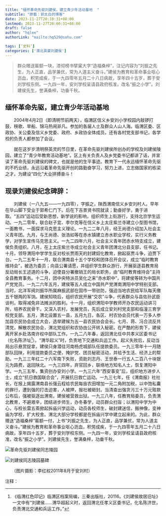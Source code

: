 ```yaml
---
title: "缅怀革命先驱刘建侯，建立青少年活动基地  "
subtitle: "原载：郭太白的博客"
date: 2023-11-27T20:10:31+08:00
lastmod: 2023-11-27T20:00:31+08:00
draft: false
author: "hqlee"
authorLink: "mailto:hq529@sohu.com"

tags: [‘史料’]
categories: ['渭北英豪刘建侯']
---
```


>群众赠送匾额一块，漆彻榜书擘窠大字“造福桑梓”，注记内容为“刘振之先生，为人正直，品学兼优，常为人道主义奋斗。”建侯为教育和革命事业呕心沥血，积劳成疾，于一九四零年五月二十八日病故，享年四十五岁，葬于安刘学校东侧。一九四一年，安刘学校呈请县政府核准，改名“振之小学”。刘建侯先生，誉满桑梓，功垂千秋。



## 缅怀革命先驱，建立青少年活动基地

　　2004年4月2日（即清明节前两天），临渭区信义乡安刘小学校园内敲锣打鼓，秧歌、旱船、锦马热闹非凡。参加的各届人士及群众人山人海。临渭区委、区政协、关公委及信义乡党委、政府、乡政协全体成员，还有各村党支部书记，各学校的负责人都参加了会议。

　　就在这岁岁清明祭英灵的节日里，在革命先驱刘建侯所创办的学校及刘建侯陵园，建立了“青少年教育活动基地”。区上有关负责人及乡党委书记都讲了话，并宣读了革命先驱刘建侯的碑文，也就是他的生平事迹。教育下一代永远缅怀革命先驱的不朽业绩，永远沿着革命先驱开创的路勤奋学习，努力上进，立志做国家的栋梁之才。为建设“四化”大业拼搏奋斗！

## 现录刘建侯纪念碑辞：

　　刘建侯（一八九五——一九四零），字振之，陕西渭南信义乡安刘村人。早年在华山脚下受业于郭希仁门下。后在下吉景贤书院就读；勤奋好学，勇于进取。“五四”运动后受新思想，新学说的影响，组织师生上街游行，支持北京学生运动。一九二零年，联合赵子宜、李尔克等在信义乡上太庄紫兰寺建立小型图书馆，一面教书，一面探求马克思主义理论。一九二二年八月，经王尚德介绍加入社会主义青年团。九月，与王尚德、张浩如等在赤水镇建立赤水职业学校，实行义务教学，对学生宣传马克思主义。一九二四年六月，社会主义青年团赤水特支成立，建侯负责组织。八月，在上太庄紫兰寺成立社会主义青年团渭北分县支部，任书记。十月，领导渭阳中学学生反对校长贾雨天的封建奴化教育，掀起驱贾斗争，迫贾下台。一九二五年十一月，联合渭南县十五个学校和团体召开会议，成立“临时教育维持会”，被选为委员；向县公署请愿，并组织学生群众游行，开展驱逐县教育局反动局长王述道的斗争，迫使县分署撤销王的局长职务，由“临时教育维持会”主持全县教育事务。十二月，团中央特派员吴化之来“赤水职中”，将建侯等转为中国共产党党员。一九二六年五月，建侯等五人成立中国共产党渭南渭阳中学特别支部。当时，北洋军阀刘振华所属麻振武部在固市一带驻防，强迫当地农民给军队每天缴五千银两的军饷。建侯知晓后，组织农民开展“交农”斗争，代表群众与县佐孙武臣谈判，取得减免非法摊派的胜利。十一月，组织渭阳中学教师开办农民运动讲习所，培养农民骨干。又深入农村，发展党员，先后成立安刘村党支部和临潼三育学校党支部。五月，渭北设置五一县，五月九日，各区、村农协会员代表一万多人参加县农民协会成立大会，选举建候为五一县农民协会会长。七月、蒋、冯合流反共清党，解散农民协会，渭北党组织和农协由公开转入秘密。在严酷的形势下，建侯离开家乡赴洛南许权中部队工作。一九二八年春，返回渭北任中共孝义区委书记（化名陈济址[^1]）。“渭华起义”时，负责地下交通和兵运工作。起义失败后，反动当局出示悬赏捉拿，建侯只身潜往河南杨虎城部队任提款委员。一九三零年十一月随部队回陕，利用提款委员之便，掩护党、团员秘密活动，并给予生活、经济上的帮助。一九三三年红二十六军南下失败，资助刘志丹、王世泰一行五人二百八十块银元为路费，返回陕北。一九三四年，弃官回乡，联络地方知名人土，恢复渭阳中学。一九三五年，集资创办安刘小学。一九三六年“西安事变”后，组织地方进步人士，成立“抗日救国联合会”，开展抗日救亡运动。一九三七年，任《渭南报》社社长，在报上揭露渭南县长强云程给农民每亩农田增加一元二角附加税，以中饱私囊的罪行，遭到强的打击迫害，人被押，报社被砸封。当清查出强贪污三十万元赃款公布后，强被驱逐出渭南，建侯被营救出狱。一九三八年，任教育局委员，负责渭北教育，不避艰辛，团结进步师生，办冬春学，动员群众扫盲；以渭阳中学为中心，与校长雷五斋掀起拆庙兴学运动，动员各校师生，破封建迷信，搬神像，变神庙为学校，扩大校舍。渭北大部分学校都是在拆庙兴学中建立起来的。为此，群众赠送“造福桑梓”匾额一付，上书“刘振之先生，为人正直，品学兼优，常为人道主义奋斗。”建侯为教育和革命事业呕心沥血，积劳成疾，于一九四零年五月二十八日病故，享年四十五岁，葬于安刘学校东侧。一九四一年，安刘学校呈请县政府核准，改名“振之小学”。刘建侯先生，誉满桑梓，功垂千秋。


![革命先驱刘建侯同志陵园](/images/ljh/刘建侯同志陵园image001.jpg "革命先驱刘建侯同志陵园")

![刘建侯同志陵园墓碑](/images/ljh/刘建侯同志陵园image003.jpg "刘建侯同志陵园墓碑")
       
　　（图片摄影：李红权2011年8月于安刘村）


注释：

[^1]: 《临渭红色印记》临渭区档案局编，三秦出版社，20116。《刘建侯故居旧址》一文中有“刘建侯……渭华超起义时，返回渭北任孝义区委书记，化名陈济世，负责渭北交通和兵运工作。”